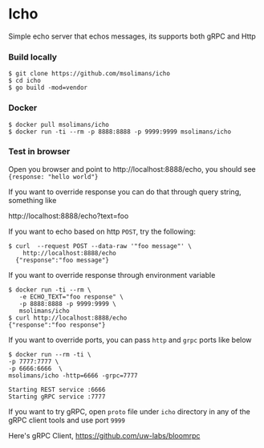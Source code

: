 # Icho

Simple echo server that echos messages, its supports both gRPC and Http

### Build locally 

```shell script
$ git clone https://github.com/msolimans/icho 
$ cd icho 
$ go build -mod=vendor
```

### Docker 

```shell script
$ docker pull msolimans/icho 
$ docker run -ti --rm -p 8888:8888 -p 9999:9999 msolimans/icho
```  

### Test in browser

Open you browser and point to http://localhost:8888/echo, you should see `{response: "hello world"}`

If you want to override  response you can do that through query string, something like

http://localhost:8888/echo?text=foo

If you want to echo based on http `POST`, try the following:

```shell script
$ curl  --request POST --data-raw '"foo message"' \
    http://localhost:8888/echo
  {"response":"foo message"}
``` 

If you want to override response through environment variable

```shell script
$ docker run -ti --rm \
   -e ECHO_TEXT="foo response" \
   -p 8888:8888 -p 9999:9999 \
   msolimans/icho
$ curl http://localhost:8888/echo
{"response":"foo response"}
```     

If you want to override ports, you can pass `http` and `grpc` ports like below 
```shell script
$ docker run --rm -ti \
-p 7777:7777 \
-p 6666:6666  \
msolimans/icho -http=6666 -grpc=7777

Starting REST service :6666 
Starting gRPC service :7777
```
 
 
If you want to try gRPC, open `proto` file under `icho` directory in any of the gRPC client tools and use port `9999`
  
Here's gRPC Client, https://github.com/uw-labs/bloomrpc